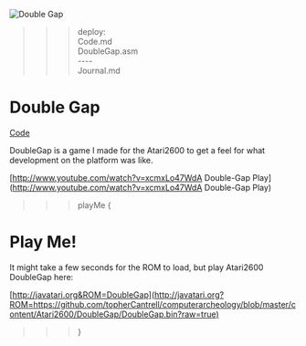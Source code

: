 ![Double Gap](DoubleGap.jpg)

>>> deploy:<br>
>>>   Code.md<br>
>>>   DoubleGap.asm<br>
>>>   ----<br>
>>>   Journal.md<br>

# Double Gap

[Code](Code.md)

DoubleGap is a game I made for the Atari2600 to get a feel for what development on the platform was like.

[http://www.youtube.com/watch?v=xcmxLo47WdA Double-Gap Play](http://www.youtube.com/watch?v=xcmxLo47WdA Double-Gap Play)

>>> playMe {

# Play Me!

It might take a few seconds for the ROM to load, but play Atari2600 DoubleGap here:

[http://javatari.org&ROM=DoubleGap](http://javatari.org?ROM=https://github.com/topherCantrell/computerarcheology/blob/master/content/Atari2600/DoubleGap/DoubleGap.bin?raw=true)

>>> }